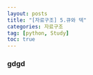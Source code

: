 ```yaml
---
layout: posts
title: "[자료구조] 5.큐와 덱"
categories: 자료구조
tag: [python, Study]
toc: true
---
```


### gdgd